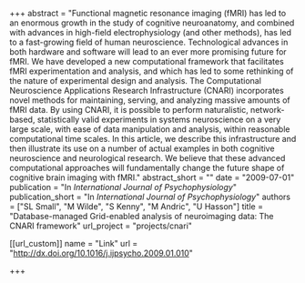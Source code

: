 +++
abstract = "Functional magnetic resonance imaging (fMRI) has led to an enormous growth in the study of cognitive neuroanatomy, and combined with advances in high-field electrophysiology (and other methods), has led to a fast-growing field of human neuroscience. Technological advances in both hardware and software will lead to an ever more promising future for fMRI. We have developed a new computational framework that facilitates fMRI experimentation and analysis, and which has led to some rethinking of the nature of experimental design and analysis. The Computational Neuroscience Applications Research Infrastructure (CNARI) incorporates novel methods for maintaining, serving, and analyzing massive amounts of fMRI data. By using CNARI, it is possible to perform naturalistic, network-based, statistically valid experiments in systems neuroscience on a very large scale, with ease of data manipulation and analysis, within reasonable computational time scales. In this article, we describe this infrastructure and then illustrate its use on a number of actual examples in both cognitive neuroscience and neurological research. We believe that these advanced computational approaches will fundamentally change the future shape of cognitive brain imaging with fMRI."
abstract_short = ""
date = "2009-07-01"
publication = "In *International Journal of Psychophysiology*"
publication_short = "In *International Journal of Psychophysiology*"
authors = ["SL Small", "M Wilde", "S Kenny", "M Andric", "U Hasson"]
title = "Database-managed Grid-enabled analysis of neuroimaging data: The CNARI framework"
url_project = "projects/cnari"

[[url_custom]]
name = "Link"
url = "http://dx.doi.org/10.1016/j.ijpsycho.2009.01.010"

+++
